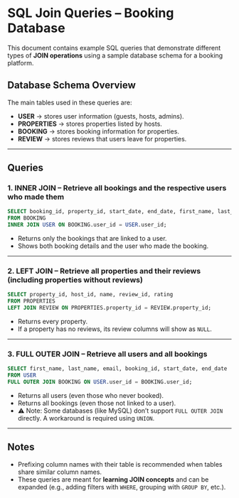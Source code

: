
# SQL Join Queries – Booking Database

This document contains example SQL queries that demonstrate different types of **JOIN operations** using a sample database schema for a booking platform.

## Database Schema Overview

The main tables used in these queries are:

* **USER** → stores user information (guests, hosts, admins).
* **PROPERTIES** → stores properties listed by hosts.
* **BOOKING** → stores booking information for properties.
* **REVIEW** → stores reviews that users leave for properties.

---

## Queries

### 1. INNER JOIN – Retrieve all bookings and the respective users who made them

```sql
SELECT booking_id, property_id, start_date, end_date, first_name, last_name, email
FROM BOOKING
INNER JOIN USER ON BOOKING.user_id = USER.user_id;
```

* Returns only the bookings that are linked to a user.
* Shows both booking details and the user who made the booking.

---

### 2. LEFT JOIN – Retrieve all properties and their reviews (including properties without reviews)

```sql
SELECT property_id, host_id, name, review_id, rating
FROM PROPERTIES
LEFT JOIN REVIEW ON PROPERTIES.property_id = REVIEW.property_id;
```

* Returns every property.
* If a property has no reviews, its review columns will show as `NULL`.

---

### 3. FULL OUTER JOIN – Retrieve all users and all bookings

```sql
SELECT first_name, last_name, email, booking_id, start_date, end_date
FROM USER
FULL OUTER JOIN BOOKING ON USER.user_id = BOOKING.user_id;
```

* Returns all users (even those who never booked).
* Returns all bookings (even those not linked to a user).
* ⚠️ Note: Some databases (like MySQL) don’t support `FULL OUTER JOIN` directly. A workaround is required using `UNION`.

---

## Notes

* Prefixing column names with their table is recommended when tables share similar column names.
* These queries are meant for **learning JOIN concepts** and can be expanded (e.g., adding filters with `WHERE`, grouping with `GROUP BY`, etc.).


